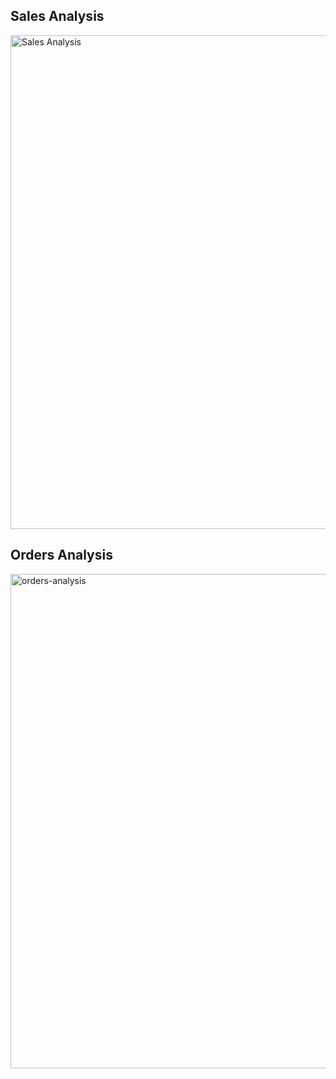 Sales Analysis
--

<img width="1438" height="790" alt="Sales Analysis" src="https://github.com/user-attachments/assets/cf2587e1-e825-4e1c-b36b-d069d9c66281" />


Orders Analysis
--

<img width="1437" height="791" alt="orders-analysis" src="https://github.com/user-attachments/assets/03989561-83e9-4d3c-93e9-7fe9b71e4500" />

